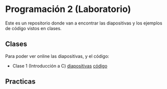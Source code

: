 # Programación 2 (Laboratorio)

Este es un repositorio donde van a encontrar las diapositivas y los ejemplos de código vistos en clases.

## Clases

Para poder ver online las diapositivas, y el código:

- Clase 1 (Introducción a C) [diapositivas](http://go-talks.appspot.com/github.com/joseluisdiaz/programacion2lab/c/clase1.slide) [código](https://github.com/joseluisdiaz/programacion2lab/tree/master/c/clase1)

## Practicas


